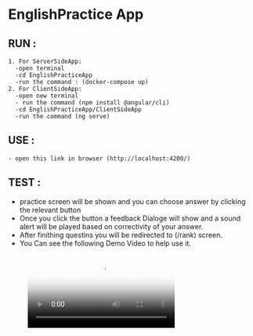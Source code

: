 # EnglishPractice App

## RUN : 
    1. For ServerSideApp:
      -open terminal
      -cd EnglishPracticeApp
      -run the command : (docker-compose up)
    2. For ClientSideApp:
      -open new terminal
      - run the command (npm install @angular/cli)
      -cd EnglishPracticeApp/ClientSideApp
      -run the command (ng serve)
## USE : 
    - open this link in browser (http://localhost:4200/)
    
## TEST :
  - practice screen will be shown and you can choose answer by clicking the relevant button
  - Once you click the button a feedback Dialoge will show and a sound alert will be played based on correctivity of your answer.
  - After finithing questins you will be redirected to (/rank) screen.
  - You Can see the following Demo Video to help use it.
  <figure class="video_container">
  <video controls="true" allowfullscreen="true" poster="path/to/poster_image.png">
    <source src="path/to/video.mp4" type="video/mp4">
  </video>
</figure>
